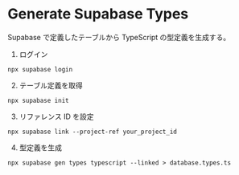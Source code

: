 # Generate Supabase Types

Supabase で定義したテーブルから TypeScript の型定義を生成する。

1. ログイン

```shell
npx supabase login
```

2. テーブル定義を取得

```shell
npx supabase init
```

3. リファレンス ID を設定

```shell
npx supabase link --project-ref your_project_id
```

4. 型定義を生成

```shell
npx supabase gen types typescript --linked > database.types.ts
```
